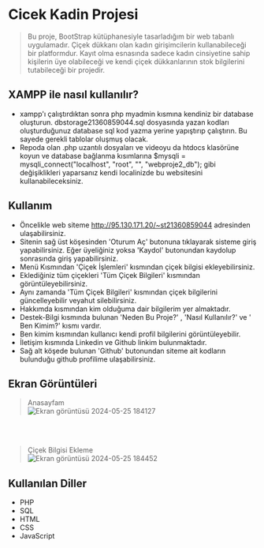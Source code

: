 # Cicek Kadin Projesi

>Bu proje, BootStrap kütüphanesiyle tasarladığım bir web tabanlı uygulamadır. Çiçek dükkanı olan kadın girişimcilerin kullanabileceği bir platformdur. Kayıt olma esnasında sadece kadın cinsiyetine sahip kişilerin üye olabileceği ve kendi çiçek dükkanlarının stok bilgilerini tutabileceği bir projedir.
## XAMPP ile nasıl kullanılır?
* xampp'ı çalıştırdıktan sonra php myadmin kısmına kendiniz bir database oluşturun. 
dbstorage21360859044.sql dosyasında yazan kodları oluşturduğunuz database sql kod yazma yerine yapıştırıp çalıştırın. Bu sayede gerekli tablolar oluşmuş olacak.
* Repoda olan .php uzantılı dosyaları ve videoyu da htdocs klasörüne koyun ve database bağlanma kısımlarına $mysqli = mysqli_connect("localhost", "root", "", "webproje2_db"); gibi değişiklikleri yaparsanız kendi localinizde bu websitesini kullanabileceksiniz.

## Kullanım
* Öncelikle web siteme http://95.130.171.20/~st21360859044 adresinden ulaşabilirsiniz. 
* Sitenin sağ üst köşesinden 'Oturum Aç' butonuna tıklayarak sisteme giriş yapabilirsiniz. Eğer üyeliğiniz yoksa 'Kaydol' butonundan kaydolup sonrasında giriş yapabilirsiniz.
* Menü Kısmından 'Çiçek İşlemleri' kısmından çiçek bilgisi ekleyebilirsiniz.
* Eklediğiniz tüm çiçekleri 'Tüm Çiçek Bilgileri' kısmından görüntüleyebilirsiniz.
* Aynı zamanda 'Tüm Çiçek Bilgileri' kısmından çiçek bilgilerini güncelleyebilir veyahut silebilirsiniz.
* Hakkımda kısmından kim olduğuma dair bilgilerim yer almaktadır.
* Destek-Bilgi kısmında bulunan 'Neden Bu Proje?' , 'Nasıl Kullanılır?' ve ' Ben Kimim?' kısmı vardır.
* Ben kimim kısmından kullanıcı kendi profil bilgilerini görüntüleyebilir.
* İletişim kısmında Linkedin ve Github linkim bulunmaktadır.
* Sağ alt köşede bulunan 'Github' butonundan siteme ait kodların bulunduğu github profilime ulaşabilirsiniz.

## Ekran Görüntüleri
>Anasayfam <br>
![Ekran görüntüsü 2024-05-25 184127](https://github.com/sidikafirat/Cicek-Kadin-BootStrap-ile-Web-Tabanli-Uygulama/assets/121318380/052eabf1-8f04-4d11-8766-cfd8c5f59105)

<br><br>
>Çiçek Bilgisi Ekleme<br>
![Ekran görüntüsü 2024-05-25 184452](https://github.com/sidikafirat/Cicek-Kadin-BootStrap-ile-Web-Tabanli-Uygulama/assets/121318380/c258388d-3aed-4e76-ad8d-e61a864f5663)


## Kullanılan Diller
* PHP
* SQL
* HTML
* CSS
* JavaScript

